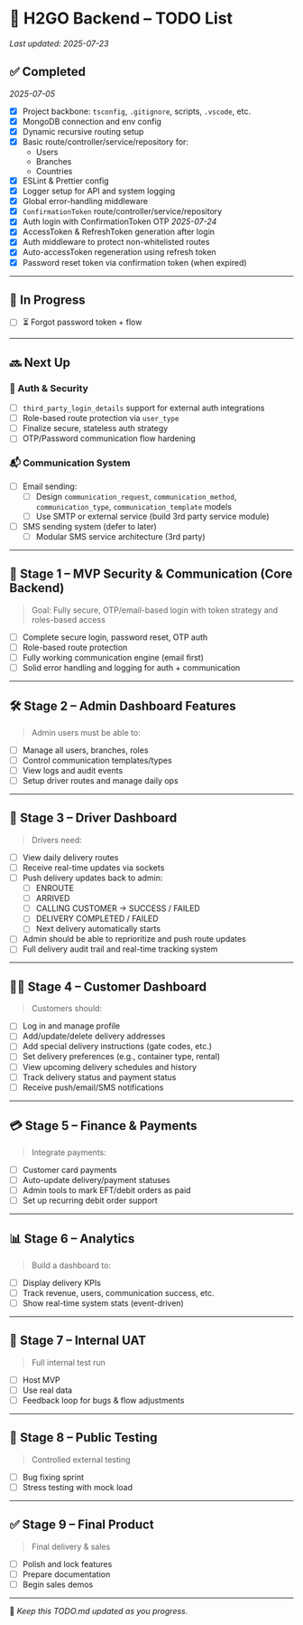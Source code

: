 # 🚧 H2GO Backend – TODO List

_Last updated: 2025-07-23_

## ✅ Completed

_2025-07-05_
- [x] Project backbone: `tsconfig`, `.gitignore`, scripts, `.vscode`, etc.
- [x] MongoDB connection and env config
- [x] Dynamic recursive routing setup
- [x] Basic route/controller/service/repository for:
  - Users
  - Branches
  - Countries
- [x] ESLint & Prettier config
- [x] Logger setup for API and system logging
- [x] Global error-handling middleware
- [x] `ConfirmationToken` route/controller/service/repository
- [x] Auth login with ConfirmationToken OTP
_2025-07-24_
- [x] AccessToken & RefreshToken generation after login
- [x] Auth middleware to protect non-whitelisted routes
- [x] Auto-accessToken regeneration using refresh token
- [x] Password reset token via confirmation token (when expired)

---

## 🔄 In Progress

- [ ] ⏳ Forgot password token + flow

---

## 🔜 Next Up

### 🧠 Auth & Security
- [ ] `third_party_login_details` support for external auth integrations
- [ ] Role-based route protection via `user_type`
- [ ] Finalize secure, stateless auth strategy
- [ ] OTP/Password communication flow hardening

### 📬 Communication System
- [ ] Email sending:
  - [ ] Design `communication_request`, `communication_method`, `communication_type`, `communication_template` models
  - [ ] Use SMTP or external service (build 3rd party service module)
- [ ] SMS sending system (defer to later)
  - [ ] Modular SMS service architecture (3rd party)

---

## 🧱 Stage 1 – MVP Security & Communication (Core Backend)
> Goal: Fully secure, OTP/email-based login with token strategy and roles-based access

- [ ] Complete secure login, password reset, OTP auth
- [ ] Role-based route protection
- [ ] Fully working communication engine (email first)
- [ ] Solid error handling and logging for auth + communication

---

## 🛠 Stage 2 – Admin Dashboard Features

> Admin users must be able to:
- [ ] Manage all users, branches, roles
- [ ] Control communication templates/types
- [ ] View logs and audit events
- [ ] Setup driver routes and manage daily ops

---

## 🚚 Stage 3 – Driver Dashboard

> Drivers need:
- [ ] View daily delivery routes
- [ ] Receive real-time updates via sockets
- [ ] Push delivery updates back to admin:
  - [ ] ENROUTE
  - [ ] ARRIVED
  - [ ] CALLING CUSTOMER → SUCCESS / FAILED
  - [ ] DELIVERY COMPLETED / FAILED
  - [ ] Next delivery automatically starts
- [ ] Admin should be able to reprioritize and push route updates
- [ ] Full delivery audit trail and real-time tracking system

---

## 🧑‍💻 Stage 4 – Customer Dashboard

> Customers should:
- [ ] Log in and manage profile
- [ ] Add/update/delete delivery addresses
- [ ] Add special delivery instructions (gate codes, etc.)
- [ ] Set delivery preferences (e.g., container type, rental)
- [ ] View upcoming delivery schedules and history
- [ ] Track delivery status and payment status
- [ ] Receive push/email/SMS notifications

---

## 💳 Stage 5 – Finance & Payments

> Integrate payments:
- [ ] Customer card payments
- [ ] Auto-update delivery/payment statuses
- [ ] Admin tools to mark EFT/debit orders as paid
- [ ] Set up recurring debit order support

---

## 📊 Stage 6 – Analytics

> Build a dashboard to:
- [ ] Display delivery KPIs
- [ ] Track revenue, users, communication success, etc.
- [ ] Show real-time system stats (event-driven)

---

## 🚀 Stage 7 – Internal UAT

> Full internal test run
- [ ] Host MVP
- [ ] Use real data
- [ ] Feedback loop for bugs & flow adjustments

---

## 🧪 Stage 8 – Public Testing

> Controlled external testing
- [ ] Bug fixing sprint
- [ ] Stress testing with mock load

---

## ✅ Stage 9 – Final Product

> Final delivery & sales
- [ ] Polish and lock features
- [ ] Prepare documentation
- [ ] Begin sales demos

---

📝 *Keep this TODO.md updated as you progress.*
